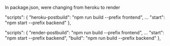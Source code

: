 In package.json, were changing from heroku to render

  "scripts": {
    "heroku-postbuild": "npm run build --prefix frontend",
	...
	"start": "npm start --prefix backend"
  },


  "scripts": {
    "render-postbuild": "npm run build --prefix frontend",
	...
	"start": "npm start --prefix backend",
    "build": "npm run build --prefix backend"
  },
